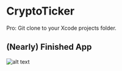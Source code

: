 # CryptoTicker

Pro: Git clone to your Xcode projects folder.

## (Nearly) Finished App

![alt text](CryptoTicker/IMG_7060.PNG "Bitcoin!")
